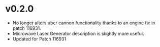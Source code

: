 # v0.2.0

- No longer alters uber cannon functionality thanks to an engine fix in patch 116931.
- Microwave Laser Generator description is slightly more useful.
- Updated for Patch 116931